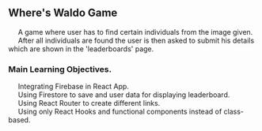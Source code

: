 ## Where's Waldo Game
  &nbsp;&nbsp;&nbsp;&nbsp; A game where user has to find certain individuals from the image given.<br/>
  &nbsp;&nbsp;&nbsp;&nbsp; After all individuals are found the user is then asked to submit his details which are shown in the 'leaderboards' page.
  
### Main Learning Objectives.
  &nbsp;&nbsp;&nbsp;&nbsp; Integrating Firebase in React App. <br/>
  &nbsp;&nbsp;&nbsp;&nbsp; Using Firestore to save and user data for displaying leaderboard. <br/>
  &nbsp;&nbsp;&nbsp;&nbsp; Using React Router to create different links. <br/>
  &nbsp;&nbsp;&nbsp;&nbsp; Using only React Hooks and functional components instead of class-based. <br/>
